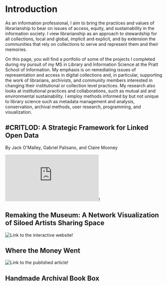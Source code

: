 Introduction
==================

As an information professional, I aim to bring the practices and values of librarianship to bear on issues of access, equity, and sustainability in the information society. I view librarianship as an approach to stewardship for all collections, local and global, implicit and explicit, and by extension the communities that rely on collections to serve and represent them and their memories. 

On this page, you will find a portfolio of some of the projects I completed during my pursuit of my MS in Library and Information Science at the Pratt School of Information. My emphasis is on remediating issues of representation and access in digital collections and, in particular, supporting the work of librarians, archivists, and community members interested in changing their institutional or collection level practices. My research also looks at institutional practices and collaborations, such as mutual aid and environmental sustainability. I employ methods informed by but not unique to library science such as metadata management and analysis, conservation, archival methods, user research, programming, and visualization. 

#CRITLOD: A Strategic Framework for Linked Open Data
------------
By Jack O'Malley, Gabriel Palisano, and Claire Mooney

![Embedded image of SAA Research Open House poster.](https://files.archivists.org/researchforum/2021/Posters/OMalley_p.pdf)!

Remaking the Museum: A Network Visualization of Siloed Artists Sharing Space
------------

![Link to the interactive website](https://jfo-omalley.github.io/artists-viz/network/)!

Where the Money Went
------------

![Link to the published article](http://www.laacollective.org/work/where-the-money-went)!


Handmade Archival Book Box
------------

